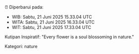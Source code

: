 ⏰ Diperbarui pada:
- WIB: Sabtu, 21 Juni 2025 15.33.04 UTC
- WITA: Sabtu, 21 Juni 2025 16.33.04 UTC
- WIT: Sabtu, 21 Juni 2025 17.33.04 UTC

Kutipan Inspiratif:
"Every flower is a soul blossoming in nature."


Kategori: nature

